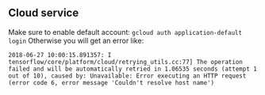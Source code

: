 

## Cloud service
Make sure to enable default account: `gcloud auth application-default login`
Otherwise you will get an error like:

```
2018-06-27 10:00:15.891357: I tensorflow/core/platform/cloud/retrying_utils.cc:77] The operation failed and will be automatically retried in 1.06535 seconds (attempt 1 out of 10), caused by: Unavailable: Error executing an HTTP request (error code 6, error message 'Couldn't resolve host name')
```